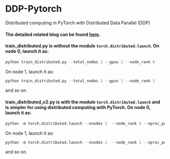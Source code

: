 # DDP-Pytorch
Distributed computing in PyTorch with Distributed Data Parallel (DDP)

#### The detailed related blog can be found [here](https://shivgahlout.github.io/2021-05-18-distributed-computing/).

#### train_distributed.py is without the module `torch.distributed.launch`. On node 0, launch it as:

````python
python train_distributed.py --total_nodes 2 --gpus 2 --node_rank 0
````
On node 1, launch it as: 
````Python
python train_distributed.py --total_nodes 2 --gpus 2 --node_rank 1
````
and so on.
  
#### train_distributed_v2.py is with the module `torch.distributed.launch` and is simpler for using distributed computing with PyTorch. On node 0, launch it as:

````python
python -m torch.distributed.launch --nnodes 2  --node_rank 0 --nproc_per_node=2 train_distributed_v2.py
````
On node 1, launch it as:
````python
python -m torch.distributed.launch --nnodes 2  --node_rank 1 --nproc_per_node=2 train_distributed_v2.py
````
and so on.
